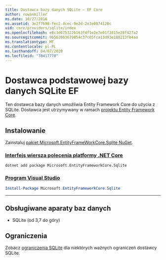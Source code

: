 ```yaml
---
title: Dostawca bazy danych SQLite — EF Core
author: rowanmiller
ms.date: 10/27/2016
ms.assetid: 3e2f7698-fec2-4cec-9e2d-2e3e0074120c
uid: core/providers/sqlite/index
ms.openlocfilehash: e8c3d675322b163fdf1e2e7e01f3815e28f427a2
ms.sourcegitcommit: 9b562663679854c37c05fca13d93e180213fb4aa
ms.translationtype: MT
ms.contentlocale: pl-PL
ms.lasthandoff: 04/07/2020
ms.locfileid: "78417778"
---
```

# <a name="sqlite-ef-core-database-provider"></a>Dostawca podstawowej bazy danych SQLite EF

Ten dostawca bazy danych umożliwia Entity Framework Core do użycia z SQLite. Dostawca jest utrzymywany w ramach [projektu Entity Framework Core](https://github.com/aspnet/EntityFrameworkCore).

## <a name="install"></a>Instalowanie

Zainstaluj [pakiet Microsoft.EntityFrameWorkCore.Sqlite NuGet](https://www.nuget.org/packages/Microsoft.EntityFrameworkCore.Sqlite/).

### <a name="net-core-cli"></a>[Interfejs wiersza polecenia platformy .NET Core](#tab/dotnet-core-cli)

```dotnetcli
dotnet add package Microsoft.EntityFrameworkCore.Sqlite
```

### <a name="visual-studio"></a>[Program Visual Studio](#tab/vs)

``` powershell
Install-Package Microsoft.EntityFrameworkCore.Sqlite
```

***

## <a name="supported-database-engines"></a>Obsługiwane aparaty baz danych

* SQLite (od 3,7 do góry)

## <a name="limitations"></a>Ograniczenia

Zobacz [ograniczenia SQLite](limitations.md) dla niektórych ważnych ograniczeń dostawcy SQLite.
